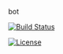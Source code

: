 bot

[![Build Status](https://travis-ci.org/fisherman08/twitterbot.svg?branch=master)](https://travis-ci.org/fisherman08/twitterbot)

[![License](http://www.wtfpl.net/wp-content/uploads/2012/12/wtfpl-badge-4.png)](https://github.com/fisherman08/twitterbot/blob/master/LICENSE)